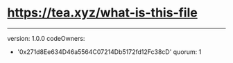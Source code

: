 # https://tea.xyz/what-is-this-file
---
version: 1.0.0
codeOwners:
  - '0x271d8Ee634D46a5564C07214Db5172fd12Fc38cD'
quorum: 1
